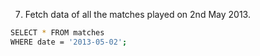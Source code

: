 
  7. Fetch data of all the matches played on 2nd May 2013.
  ```bash
SELECT * FROM matches
WHERE date = '2013-05-02';
```




